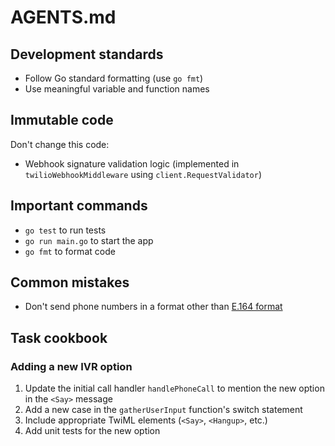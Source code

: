 # AGENTS.md

## Development standards

* Follow Go standard formatting (use `go fmt`)
* Use meaningful variable and function names

## Immutable code

Don't change this code:

* Webhook signature validation logic (implemented in `twilioWebhookMiddleware` using `client.RequestValidator`)

## Important commands

* `go test` to run tests
* `go run main.go` to start the app
* `go fmt` to format code

## Common mistakes

* Don't send phone numbers in a format other than [E.164 format](https://en.wikipedia.org/wiki/E.164)

## Task cookbook

### Adding a new IVR option

1. Update the initial call handler `handlePhoneCall` to mention the new option in the `<Say>` message
2. Add a new case in the `gatherUserInput` function's switch statement
3. Include appropriate TwiML elements (`<Say>`, `<Hangup>`, etc.)
4. Add unit tests for the new option
